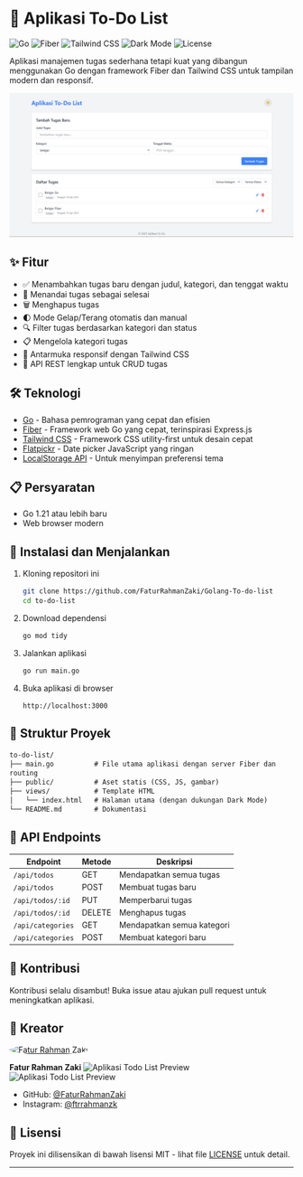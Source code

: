 # 📝 Aplikasi To-Do List

![Go](https://img.shields.io/badge/Go-1.23.4%2B-00ADD8?style=flat-square&logo=go&logoColor=white)
![Fiber](https://img.shields.io/badge/Fiber-v2.50.0-00A3E0?style=flat-square&logo=go&logoColor=white)
![Tailwind CSS](https://img.shields.io/badge/Tailwind%20CSS-latest-38B2AC?style=flat-square&logo=tailwind-css&logoColor=white)
![Dark Mode](https://img.shields.io/badge/Dark%20Mode-Included-333?style=flat-square)
![License](https://img.shields.io/badge/License-MIT-yellow.svg?style=flat-square)

Aplikasi manajemen tugas sederhana tetapi kuat yang dibangun menggunakan Go dengan framework Fiber dan Tailwind CSS untuk tampilan modern dan responsif.

![Aplikasi Todo List Preview](public/img/image.png)

## ✨ Fitur

- ✅ Menambahkan tugas baru dengan judul, kategori, dan tenggat waktu
- 🔄 Menandai tugas sebagai selesai
- 🗑️ Menghapus tugas
- 🌓 Mode Gelap/Terang otomatis dan manual
- 🔍 Filter tugas berdasarkan kategori dan status
- 📋 Mengelola kategori tugas
- 📱 Antarmuka responsif dengan Tailwind CSS
- 🚀 API REST lengkap untuk CRUD tugas

## 🛠️ Teknologi

- [Go](https://golang.org/) - Bahasa pemrograman yang cepat dan efisien
- [Fiber](https://gofiber.io/) - Framework web Go yang cepat, terinspirasi Express.js
- [Tailwind CSS](https://tailwindcss.com/) - Framework CSS utility-first untuk desain cepat
- [Flatpickr](https://flatpickr.js.org/) - Date picker JavaScript yang ringan
- [LocalStorage API](https://developer.mozilla.org/en-US/docs/Web/API/Window/localStorage) - Untuk menyimpan preferensi tema

## 📋 Persyaratan

- Go 1.21 atau lebih baru
- Web browser modern

## 🚀 Instalasi dan Menjalankan

1. Kloning repositori ini
   ```bash
   git clone https://github.com/FaturRahmanZaki/Golang-To-do-list
   cd to-do-list
   ```

2. Download dependensi
   ```bash
   go mod tidy
   ```

3. Jalankan aplikasi
   ```bash
   go run main.go
   ```

4. Buka aplikasi di browser
   ```
   http://localhost:3000
   ```

## 📁 Struktur Proyek

```
to-do-list/
├── main.go          # File utama aplikasi dengan server Fiber dan routing
├── public/          # Aset statis (CSS, JS, gambar)
├── views/           # Template HTML
│   └── index.html   # Halaman utama (dengan dukungan Dark Mode)
└── README.md        # Dokumentasi
```

## 📡 API Endpoints

| Endpoint             | Metode | Deskripsi                             |
|----------------------|--------|---------------------------------------|
| `/api/todos`         | GET    | Mendapatkan semua tugas               |
| `/api/todos`         | POST   | Membuat tugas baru                    |
| `/api/todos/:id`     | PUT    | Memperbarui tugas                     |
| `/api/todos/:id`     | DELETE | Menghapus tugas                       |
| `/api/categories`    | GET    | Mendapatkan semua kategori            |
| `/api/categories`    | POST   | Membuat kategori baru                 |

## 🤝 Kontribusi

Kontribusi selalu disambut! Buka issue atau ajukan pull request untuk meningkatkan aplikasi.

## 👤 Kreator

<a href="https://github.com/FaturRahmanZaki">
  <img src="https://github.com/FaturRahmanZaki.png" width="80px" alt="Fatur Rahman Zaki" style="border-radius:50%"/>
</a>

**Fatur Rahman Zaki**
![Aplikasi Todo List Preview](https://via.placeholder.com/800x400?text=Aplikasi+Todo+List+dengan+Go+dan+Tailwind)
![Aplikasi Todo List Preview](https://via.placeholder.com/800x400?text=Aplikasi+Todo+List+dengan+Go+dan+Tailwind)

- GitHub: [@FaturRahmanZaki](https://github.com/FaturRahmanZaki)
- Instagram: [@ftrrahmanzk](https://instagram.com/ftrrahmanzk)

## 📄 Lisensi

Proyek ini dilisensikan di bawah lisensi MIT - lihat file [LICENSE](LICENSE) untuk detail.

---
